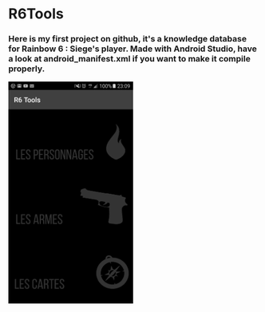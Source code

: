 <h1> R6Tools </h1>

<h3>Here is my first project on github, it's a knowledge database for Rainbow 6 : Siege's player.
Made with Android Studio, have a look at android_manifest.xml if you want to make it compile properly.</h3>
<img src="https://raw.githubusercontent.com/nQuery512/R6Tools/master/main/res/drawable/screenshot_00.png" width="250">
